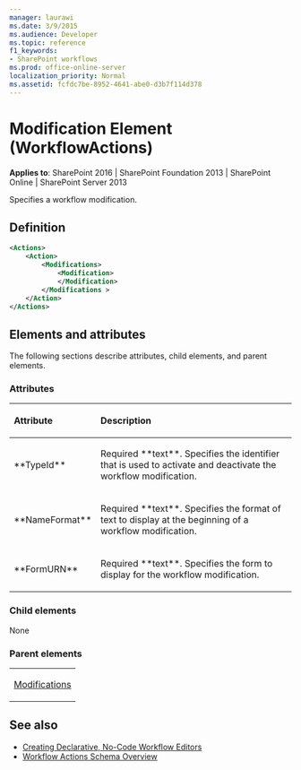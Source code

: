```yaml
---
manager: laurawi
ms.date: 3/9/2015
ms.audience: Developer
ms.topic: reference
f1_keywords:
- SharePoint workflows
ms.prod: office-online-server
localization_priority: Normal
ms.assetid: fcfdc7be-8952-4641-abe0-d3b7f114d378
---
```


# Modification Element (WorkflowActions)

**Applies to**: SharePoint 2016 | SharePoint Foundation 2013 | SharePoint Online | SharePoint Server 2013

Specifies a workflow modification.

## Definition

```XML
<Actions>
    <Action>
        <Modifications>
            <Modification>
            </Modification>
        </Modifications >
    </Action>
</Actions>
```

## Elements and attributes

The following sections describe attributes, child elements, and parent elements.

### Attributes

<table>
<colgroup>
<col width="20%" />
<col width="80%" />
</colgroup>
<thead>
<tr class="header">
<th align="left"><p>Attribute</p></th>
<th align="left"><p>Description</p></th>
</tr>
</thead>
<tbody>
<tr class="odd">
<td align="left"><p>**TypeId**</p></td>
<td align="left"><p>Required **text**. Specifies the identifier that is used to activate and deactivate the workflow modification.</p></td>
</tr>
<tr class="even">
<td align="left"><p>**NameFormat**</p></td>
<td align="left"><p>Required **text**. Specifies the format of text to display at the beginning of a workflow modification.</p></td>
</tr>
<tr class="odd">
<td align="left"><p>**FormURN**</p></td>
<td align="left"><p>Required **text**. Specifies the form to display for the workflow modification.</p></td>
</tr>
</tbody>
</table>

### Child elements

None

### Parent elements

<table>
<colgroup>
<col width="100%" />
</colgroup>
<tbody>
<tr class="odd">
<td align="left"><p><a href="modifications-element-workflowactions.md">Modifications</a></p></td>
</tr>
</tbody>
</table>


## See also

- [Creating Declarative, No-Code Workflow Editors](https://msdn.microsoft.com/en-us/library/office/bb417436.aspx)
- [Workflow Actions Schema Overview](https://msdn.microsoft.com/en-us/library/office/bb897626.aspx)







